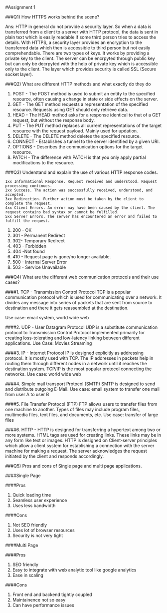 #Assignment 1

###Q1) How HTTPS works behind the scene?

Ans: HTTP in general do not provide a security layer. So when a data is transferred from a client to a server with HTTP protocol, the data is sent in plain text which is easily readable if some third person tries to access the details. With HTTPS, a security layer provides an encryption to the transferred data which then is accessible to third person but not easily comprehendable. There are two types of keys. It works by providing a private key to the client. The server can be encrpyted through public key but can only be decrpyted with the help of private key which is accessible only to the client. 
The layer which provides security is called SSL (Secure socket layer).

###Q2) What are different HTTP methods and what exactly do they do

1. POST - The POST method is used to submit an entity to the specified resource, often causing a change in state or side effects on the server.
2. GET - The GET method requests a representation of the specified resource. Requests using GET should only retrieve data.
3. HEAD - The HEAD method asks for a response identical to that of a GET request, but without the response body.
4. PUT - The PUT method replaces all current representations of the target resource with the request payload. Mainly used for updation.
5. DELETE - The DELETE method deletes the specified resource.
6. CONNECT - Establishes a tunnel to the server identified by a given URI.
7. OPTIONS - Describes the communication options for the target resource.
8. PATCH -  The difference with PATCH is that you only apply partial modifications to the resource.

###Q3) Understand and explain the use of various HTTP response codes.

    1xx Informational Response. Request received and understood. Request processing continues.
    2xx Success. The action was successfully received, understood, and accepted.
    3xx Redirection. Further action must be taken by the client to complete the request.
    4xx Client Errors. An error may have been caused by the client. The request contains bad syntax or cannot be fulfilled.
    5xx Server Errors. The server has encountered an error and failed to fulfill the request.


1. 200 - OK
2. 301 - Permanent Redirect
3. 302- Temporary Redirect
4. 403 - Forbidden
5. 404 -Not found
6. 410 - Request page is gone/no longer available.
7. 500 - Internal Server Error
8. 503 - Service Unavailable

###Q4) What are the different web communication protocols and their use cases?

####1. TCP - Transmission Control Protocol
 TCP is a popular communication protocol which is used for communicating over a network. It divides any message into series of packets that are sent from source to destination and there it gets reassembled at the destination.

Use case: email system, world wide web

####2. UDP - User Datagram Protocol
UDP is a substitute communication protocol to Transmission Control Protocol implemented primarily for creating loss-tolerating and low-latency linking between different applications.
Use Case: Movies Streaming

####3. IP - Internet Protocol
IP is designed explicitly as addressing protocol. It is mostly used with TCP. The IP addresses in packets help in routing them through different nodes in a network until it reaches the destination system. TCP/IP is the most popular protocol connecting the networks.
Use case: world wide web

####4. Simple mail transport Protocol (SMTP)
 SMTP is designed to send and distribute outgoing E-Mail.
 Use case: email system to transfer one mail from user A to user B

####5. File Transfer Protocol (FTP)
 FTP allows users to transfer files from one machine to another. Types of files may include program files, multimedia files, text files, and documents, etc.
 Use case: transfer of large files

 ####6. HTTP -  HTTP is designed for transferring a hypertext among two or more systems. HTML tags are used for creating links. These links may be in any form like text or images. HTTP is designed on Client-server principles which allow a client system for establishing a connection with the server machine for making a request. The server acknowledges the request initiated by the client and responds accordingly.


 ###Q5) Pros and cons of Single page and multi page applications.

 ####Single Page

 ####Pros

 1. Quick loading time 
 2. Seamless user experience
 3. Uses less bandwidth

 ####Cons

 1. Not SEO friendly
 2. Uses lot of browser resources
 3. Security is not very tight

 ####Multi Page

 ####Pros
 
 1. SEO friendly
 2. Easy to integrate with web analytic tool like google analytics
 3. Ease in scaling

 ####Cons

 1. Front end and backend tightly coupled
 2. Maintainence not so easy
 3. Can have performance issues





